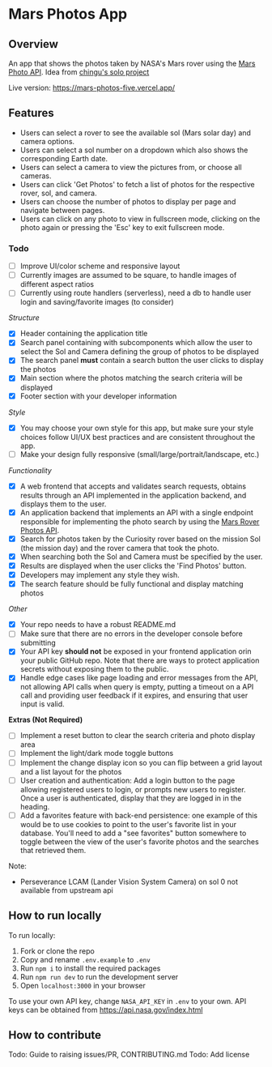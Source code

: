 # Mars Photos App

## Overview

An app that shows the photos taken by NASA's Mars rover using the [Mars Photo API](https://github.com/corincerami/mars-photo-api). Idea from [chingu's solo project](https://github.com/chingu-voyages/soloproject-tier3-mars-photos)

Live version: https://mars-photos-five.vercel.app/

## Features

- Users can select a rover to see the available sol (Mars solar day) and camera options.
- Users can select a sol number on a dropdown which also shows the corresponding Earth date.
- Users can select a camera to view the pictures from, or choose all cameras.
- Users can click 'Get Photos' to fetch a list of photos for the respective rover, sol, and camera.
- Users can choose the number of photos to display per page and navigate between pages.
- Users can click on any photo to view in fullscreen mode, clicking on the photo again or pressing the 'Esc' key to exit fullscreen mode.

### Todo

- [ ] Improve UI/color scheme and responsive layout
- [ ] Currently images are assumed to be square, to handle images of different aspect ratios
- [ ] Currently using route handlers (serverless), need a db to handle user login and saving/favorite images (to consider)

_Structure_

- [x] Header containing the application title
- [x] Search panel containing with subcomponents which allow the user to select the Sol and Camera defining the group of photos to be displayed
- [x] The search panel **must** contain a search button the user clicks to
      display the photos
- [x] Main section where the photos matching the search criteria will be displayed
- [x] Footer section with your developer information

_Style_

- [x] You may choose your own style for this app, but make sure your style choices follow UI/UX best practices and are consistent throughout the app.
- [ ] Make your design fully responsive (small/large/portrait/landscape, etc.)

_Functionality_

- [x] A web frontend that accepts and validates search requests, obtains results through an API implemented in the application backend, and displays them to the user.
- [x] An application backend that implements an API with a single endpoint responsible for implementing the photo search by using the [Mars Rover Photos API](https://api.nasa.gov/api.html#SSC).
- [x] Search for photos taken by the Curiosity rover based on the mission Sol (the mission day) and the rover camera that took the photo.
- [x] When searching both the Sol and Camera must be specified by the user.
- [x] Results are displayed when the user clicks the 'Find Photos' button.
- [x] Developers may implement any style they wish.
- [x] The search feature should be fully functional and display matching photos

_Other_

- [x] Your repo needs to have a robust README.md
- [ ] Make sure that there are no errors in the developer console before submitting
- [x] Your API key **should not** be exposed in your frontend application orin your public GitHub repo. Note that there are ways to protect application secrets without exposing them to the public.
- [x] Handle edge cases like page loading and error messages from the API, not allowing API calls when query is empty, putting a timeout on a API call and providing user feedback if it expires, and ensuring that user input is valid.

**Extras (Not Required)**

- [ ] Implement a reset button to clear the search criteria and photo display area
- [ ] Implement the light/dark mode toggle buttons
- [ ] Implement the change display icon so you can flip between a grid layout and a list layout for the photos
- [ ] User creation and authentication: Add a login button to the page allowing registered users to login, or prompts new users to register. Once a user is authenticated, display that they are logged in in the heading.
- [ ] Add a favorites feature with back-end persistence: one example of this would be to use cookies to point to the user's favorite list in your database. You'll need to add a "see favorites" button somewhere to toggle between the view of the user's favorite photos and the searches that retrieved them.

Note:

- Perseverance LCAM (Lander Vision System Camera) on sol 0 not available from upstream api

## How to run locally

To run locally:

1. Fork or clone the repo
2. Copy and rename `.env.example` to `.env`
3. Run `npm i` to install the required packages
4. Run `npm run dev` to run the development server
5. Open `localhost:3000` in your browser

To use your own API key, change `NASA_API_KEY` in `.env` to your own. API keys can be obtained from https://api.nasa.gov/index.html

## How to contribute

Todo: Guide to raising issues/PR, CONTRIBUTING.md
Todo: Add license
